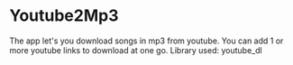 # Youtube2Mp3

The app let's you download songs in mp3 from youtube. You can add 1 or more youtube links to download at one go. 
Library used: youtube_dl
